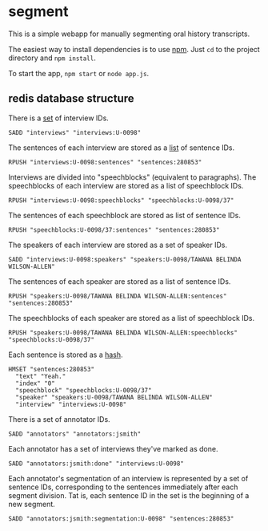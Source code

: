 segment
=======

This is a simple webapp for manually segmenting oral history transcripts.

The easiest way to install dependencies is to use
[npm](https://npmjs.org/). Just `cd` to the project directory and `npm
install`.

To start the app, `npm start` or `node app.js`.

redis database structure
------------------------

There is a [set](http://redis.io/commands/#set) of interview IDs.
```
SADD "interviews" "interviews:U-0098"
```

The sentences of each interview are stored as a
[list](http://redis.io/commands/#list) of sentence IDs.
```
RPUSH "interviews:U-0098:sentences" "sentences:280853"
```

Interviews are divided into "speechblocks" (equivalent to
paragraphs). The speechblocks of each interview are stored as a list
of speechblock IDs.
```
RPUSH "interviews:U-0098:speechblocks" "speechblocks:U-0098/37"
```

The sentences of each speechblock are stored as list of sentence IDs.
```
RPUSH "speechblocks:U-0098/37:sentences" "sentences:280853"
```

The speakers of each interview are stored as a set of speaker IDs.
```
SADD "interviews:U-0098:speakers" "speakers:U-0098/TAWANA BELINDA WILSON-ALLEN"
```

The sentences of each speaker are stored as a list of sentence IDs.
```
RPUSH "speakers:U-0098/TAWANA BELINDA WILSON-ALLEN:sentences" "sentences:280853"
```

The speechblocks of each speaker are stored as a list of speechblock IDs.
```
RPUSH "speakers:U-0098/TAWANA BELINDA WILSON-ALLEN:speechblocks" "speechblocks:U-0098/37"
```

Each sentence is stored as a [hash](http://redis.io/commands/#hash).
```
HMSET "sentences:280853"
  "text" "Yeah."
  "index" "0"
  "speechblock" "speechblocks:U-0098/37"
  "speaker" "speakers:U-0098/TAWANA BELINDA WILSON-ALLEN"
  "interview" "interviews:U-0098"
```

There is a set of annotator IDs.
```
SADD "annotators" "annotators:jsmith"
```

Each annotator has a set of interviews they've marked as done.
```
SADD "annotators:jsmith:done" "interviews:U-0098"
```

Each annotator's segmentation of an interview is represented by a set of sentence IDs, corresponding to the sentences immediately after each segment division. Tat is, each sentence ID in the set is the beginning of a new segment.
```
SADD "annotators:jsmith:segmentation:U-0098" "sentences:280853"
```

